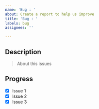 ```yaml
---
name: 'Bug : '
about: Create a report to help us improve
title: 'Bug : '
labels: bug
assignees: ''

---
```


## Description

> About this issues

## Progress
- [x] Issue 1
- [x] Issue 2
- [x] Issue 3
